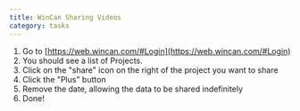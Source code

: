 ```yaml
---
title: WinCan Sharing Videos
category: tasks
---
```


1. Go to [https://web.wincan.com/#Login](https://web.wincan.com/#Login)
2. You should see a list of Projects.
3. Click on the "share" icon on the right of the project you want to share
4. Click the "Plus" button
5. Remove the date, allowing the data to be shared indefinitely
6. Done!

